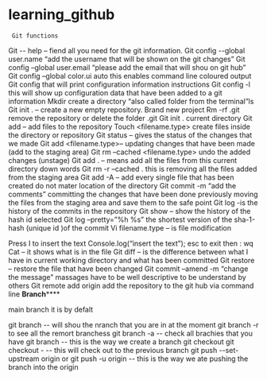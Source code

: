 # learning_github

     Git functions

Git  -- help – fiend all you need for the git information.
Git config --global user.name “add the username that will be shown on the git changes” 
Git config –global user.email “please add the email that will shou on git hub”  
Git config –global color.ui auto this enables command line coloured output
Git config that will print configuration information instructions
Git config -l this will show up configuration data that have been added to a git information
Mkdir <directory name> create a directory “also called folder from the terminal”ls
Git init . – create a new empty repository. Brand new project
Rm -rf .git remove the repository or delete the folder .git
Git init . current directory
Git add – add files to the repository 
Touch <filename.type> create files inside the directory or repository
Git status – gives the status of the changes that we made 
Git add <filename.type>– updating changes that have been made (add to the staging area)
Git rm –cached <filename.type> undo the added changes (unstage) 
Git add . – means add all the files from this current directory down words 
Git rm -r –cached . this is removing all the files added from the staging area 
Git add -A – add every single file that has been created do not mater location of the directory 
Git commit -m “add the comments” committing the changes that have been done previously moving the files from the staging area and save them to the safe point
Git log -is the history of the commits in the repository 
Git show – show the history of the hash id selected 
Git log –pretty=”%h %s” the shortest version of the sha-1-hash (unique id )of the commit
Vi filename.type – is file modification 

Press I to insert the text Console.log(“insert the text”); esc to exit then : wq
Cat – it shows what is in the file 
Git diff – is the difference between what I have in current working directory and what has been committed 
Git restore – restore the file that have been changed
Git commit –amend -m “change the message”  massages have to be well descriptive to be understand by others
Git remote add origin <git link> add the repository to the git hub via command line
************Branch****************
     
main branch it is by defalt 

git branch -- will shou the nranch that you are in at the moment
git branch -r to see all the remort branchess
git branch -a -- check all brachies that you have
git branch <name of the new branch> -- this is the way we create a branch
git checkout <name of the branch that we want to swich>
git checkout - -- this will check out to the previous branch
git push --set-upstream origin <name of the branch> or git push -u origin -- this is the way we ate pushing the branch into the origin

     

